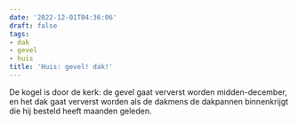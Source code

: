 ```yaml
---
date: '2022-12-01T04:36:06'
draft: false
tags:
- dak
- gevel
- huis
title: 'Huis: gevel! dak!'
---
```


De kogel is door de kerk: de gevel gaat ververst worden midden-december, en het dak gaat ververst worden als de dakmens de dakpannen binnenkrijgt die hij besteld heeft maanden geleden. 

